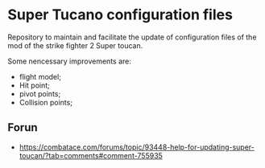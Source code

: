 # Super Tucano configuration files

Repository to maintain and facilitate the update of configuration files of the mod of the strike fighter 2 Super toucan.

Some nencessary improvements are:
 * flight model;
 * Hit point;
 * pivot points;
 * Collision points;
 
 
 
 
 ## Forun
 
 * https://combatace.com/forums/topic/93448-help-for-updating-super-toucan/?tab=comments#comment-755935